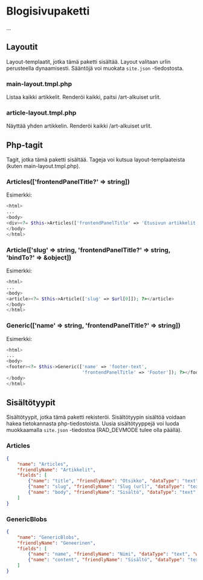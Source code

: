 # Blogisivupaketti

...

## Layoutit

Layout-templaatit, jotka tämä paketti sisältää. Layout valitaan urlin perusteella dynaamisesti. Sääntöjä voi muokata `site.json` -tiedostosta.

### main-layout.tmpl.php

Listaa kaikki artikkelit. Renderöi kaikki, paitsi /art-alkuiset urlit.

### article-layout.tmpl.php

Näyttää yhden artikkelin. Renderöi kaikki /art-alkuiset urlit.

## Php-tagit

Tagit, jotka tämä paketti sisältää. Tageja voi kutsua layout-templaateista (kuten main-layout.tmpl.php).

### Articles(['frontendPanelTitle?' => string])

Esimerkki:
```php
<html>
...
<body>
<div><?= $this->Articles(['frontendPanelTitle' => 'Etusivun artikkelit']); ?></div>
</body>
</html>
```

### Article(['slug' => string, 'frontendPanelTitle?' => string, 'bindTo?' => &object])

Esimerkki:
```php
<html>
...
<body>
<article><?= $this->Article(['slug' => $url[0]]); ?></article>
</body>
</html>
```

### Generic(['name' => string, 'frontendPanelTitle?' => string])

Esimerkki:
```php
<html>
...
<body>
<footer><?= $this->Generic(['name' => 'footer-text',
                            'frontendPanelTitle' => 'Footer']); ?></footer>
</body>
</html>
```

## Sisältötyypit

Sisältötyypit, jotka tämä paketti rekisteröi. Sisältötyypin sisältöä voidaan hakea tietokannasta php-tiedostoista. Uusia sisältötyyppejä voi luoda muokkaamalla `site.json` -tiedostoa (RAD_DEVMODE tulee olla päällä).

### Articles

```json
{
    "name": "Articles",
    "friendlyName": "Artikkelit",
    "fields": [
        {"name": "title", "friendlyName": "Otsikko", "dataType": "text", "widget": null},
        {"name": "slug", "friendlyName": "Slug (url)", "dataType": "text", "widget": null},
        {"name": "body", "friendlyName": "Sisältö", "dataType": "text", "widget": "richtext"}
    ]
}
```

### GenericBlobs

```json
{
    "name": "GenericBlobs",
    "friendlyName": "Geneerinen",
    "fields": [
        {"name": "name", "friendlyName": "Nimi", "dataType": "text", "widget": null},
        {"name": "content", "friendlyName": "Sisältö", "dataType": "text", "widget": "richtext"}
    ]
}
```